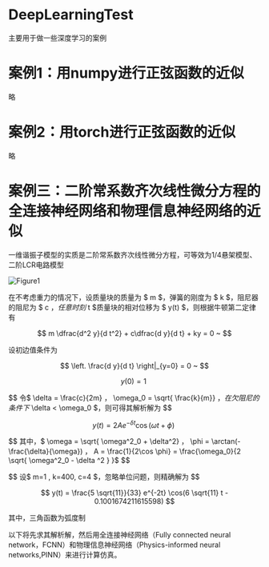 # DeepLearningTest

主要用于做一些深度学习的案例

# 案例1：用numpy进行正弦函数的近似

略

# 案例2：用torch进行正弦函数的近似

略


# 案例三：二阶常系数齐次线性微分方程的全连接神经网络和物理信息神经网络的近似

一维谐振子模型的实质是二阶常系数齐次线性微分方程，可等效为1/4悬架模型、二阶LCR电路模型

![Figure1](Figure1.png)

在不考虑重力的情况下，设质量块的质量为 $ m $，弹簧的刚度为 $ k $，阻尼器的阻尼为 $ c $，任意时刻$ t $质量块的相对位移为 $ y(t) $，则根据牛顿第二定律有

$$
m \dfrac{d^2 y}{d t^2} + c\dfrac{d y}{d t} + ky = 0 ~
$$

设初边值条件为

$$
\left. \frac{d y}{d t} \right|_{y=0} = 0 ~
$$

$$
y(0) = 1 ~
$$

$$
令$ \delta = \frac{c}{2m} $，$ \omega_0 = \sqrt{ \frac{k}{m}} $，在欠阻尼的条件下$ \delta < \omega_0 $，则可得其解析解为
$$

$$ 
y(t) = 2 A e^{- \delta t} \cos{ (\omega t + \phi) } ~
$$

$$
其中，$ \omega = \sqrt{ \omega^2_0 + \delta^2} $，$ \phi = \arctan(-\frac{\delta}{\omega}) $，$ A = \frac{1}{2\cos \phi} = \frac{\omega_0}{2 \sqrt{ \omega^2_0 - \delta ^2 } }$
$$

$$
设$ m=1 , k=400, c=4 $，忽略单位问题，则精确解为
$$

$$
y(t) = \frac{5 \sqrt{11}}{33} e^{-2t} \cos(6 \sqrt{11} t - 0.1001674211615598)
$$

其中，三角函数为弧度制

以下将先求其解析解，然后用全连接神经网络（Fully connected neural network，FCNN）和物理信息神经网络（Physics-informed neural networks,PINN）来进行计算仿真。
